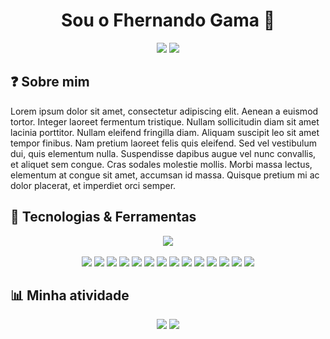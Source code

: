 <div align="center">
    <h1>Sou o Fhernando Gama 👋</h1>
    <a href="https://www.linkedin.com/in/fhernando-gama-a477a7139/"><img src="https://img.shields.io/badge/LinkedIn-0077B5?style=for-the-badge&logo=linkedin&logoColor=FFFFFF"/></a>
    <a href="https://github.com/fhernandogamaoliveira"><img src="https://komarev.com/ghpvc/?username=fhernandogamaoliveira&style=for-the-badge&color=0077B5"/></a>
</div>

## ❓ Sobre mim

Lorem ipsum dolor sit amet, consectetur adipiscing elit. Aenean a euismod tortor. Integer laoreet fermentum tristique. Nullam sollicitudin diam sit amet lacinia porttitor. Nullam eleifend fringilla diam. Aliquam suscipit leo sit amet tempor finibus. Nam pretium laoreet felis quis eleifend. Sed vel vestibulum dui, quis elementum nulla. Suspendisse dapibus augue vel nunc convallis, et aliquet sem congue. Cras sodales molestie mollis. Morbi massa lectus, elementum at congue sit amet, accumsan id massa. Quisque pretium mi ac dolor placerat, et imperdiet orci semper.

## 🚀 Tecnologias & Ferramentas

<div align="center">
    <a href="https://github.com/fhernandogamaoliveira"><img src="https://github-readme-stats.vercel.app/api/top-langs/?username=fhernandogamaoliveira&layout=compact&langs_count=8&theme=midnight-purple"></a>
</div>

<br>

<div align="center">
    <img src="https://img.shields.io/badge/Django-092E20?style=for-the-badge&logo=django&logoColor=FFFFFF"/>
    <img src="https://img.shields.io/badge/FastAPI-109989?style=for-the-badge&logo=FASTAPI&logoColor=FFFFFF"/>
    <img src="https://img.shields.io/badge/Google_BigQuery-669DF6?style=for-the-badge&logo=googlebigquery&logoColor=FFFFFF"/>
    <img src="https://img.shields.io/badge/Git-E44C30?style=for-the-badge&logo=git&logoColor=FFFFFF"/>
    <img src="https://img.shields.io/badge/GitHub-100000?style=for-the-badge&logo=github&logoColor=FFFFFF"/>
    <img src="https://img.shields.io/badge/Numpy-777BB4?style=for-the-badge&logo=numpy&logoColor=FFFFFF"/>
    <img src="https://img.shields.io/badge/Pandas-2C2D72?style=for-the-badge&logo=pandas&logoColor=FFFFFF"/>
    <img src="https://img.shields.io/badge/PostgreSQL-316192?style=for-the-badge&logo=postgresql&logoColor=FFFFFF"/>
    <img src="https://img.shields.io/badge/PowerBI-F2C811?style=for-the-badge&logo=Power%20BI&logoColor=000000"/>
    <img src="https://img.shields.io/badge/PyCharm-000000.svg?&style=for-the-badge&logo=PyCharm&logoColor=FFFFFF"/>
    <img src="https://img.shields.io/badge/Python-336EA0?style=for-the-badge&logo=python&logoColor=FFFFFF"/>
    <img src="https://img.shields.io/badge/Looker_Studio-4285F4.svg?&style=for-the-badge&logo=looker&logoColor=FFFFFF"/>
    <img src="https://img.shields.io/badge/Selenium-43B02A?style=for-the-badge&logo=Selenium&logoColor=FFFFFF"/>
    <img src="https://img.shields.io/badge/Visual_Studio_Code-0078D4?style=for-the-badge&logo=visual%20studio%20code&logoColor=FFFFFF"/>
</div>

## 📊 Minha atividade

<div align="center">
    <a href="https://github.com/fhernandogamaoliveira"><img src="https://github-readme-stats.vercel.app/api?username=fhernandogamaoliveira&show_icons=true&theme=midnight-purple"></a>
    <a href="https://github.com/fhernandogamaoliveira"><img src="https://streak-stats.demolab.com?user=fhernandogamaoliveira&mode=weekly&theme=midnight-purple"></a>
</div>
